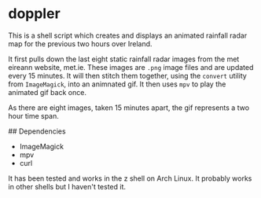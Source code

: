 # doppler

This is a shell script which creates and displays an animated rainfall radar map for the previous two hours over Ireland. 

It first pulls down the last eight static rainfall radar images from the met eireann website, met.ie. These images are `.png` image files and are updated every 15 minutes. It will then stitch them together, using the `convert` utility from `ImageMagick`, into an animnated gif. It then uses `mpv` to play the animated gif back once. 

As there are eight images, taken 15 minutes apart, the gif represents a two hour time span. 

## Dependencies

* ImageMagick
* mpv
* curl

It has been tested and works in the z shell on Arch Linux. It probably works in other shells but I haven't tested it. 
